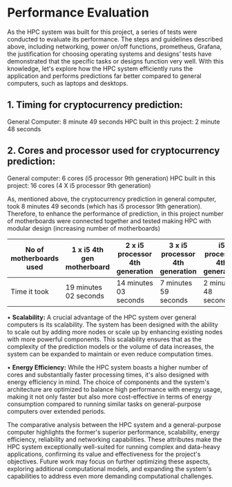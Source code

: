 # Performance Evaluation

As the HPC system was built for this project, a series of tests were conducted to evaluate its performance. The steps and guidelines described above, including networking, power on/off functions, prometheus, Grafana, the justification for choosing operating systems and designs’ tests have demonstrated that the specific tasks or designs function very well. With this knowledge, let's explore how the HPC system efficiently runs the application and performs predictions far better compared to general computers, such as laptops and desktops.

## 1. Timing for cryptocurrency prediction:
General Computer: 8 minute 49 seconds
HPC built in this project: 2 minute 48 seconds


## 2. Cores and processor used for cryptocurrency prediction:
General computer: 6 cores	(i5 processor 9th generation)
HPC built in this project: 16 cores  (4 X i5 processor 9th generation)

As, mentioned above, the cryptocurrency prediction in general computer, took 8 minutes 49 seconds (which has i5 processor 9th generation). Therefore, to enhance the performance of prediction, in this project number of motherboards were connected together and tested making HPC with modular design (increasing number of motherboards)

| No of motherboards used | 1 x i5 4th gen motherboard | 2 x i5 processor 4th generation | 3 x i5 processor 4th generation | i5 processor 4th generation |
|---------------|----------------|------------------|---------------|-------------------|
| Time it took | 19 minutes 02 seconds | 14 minutes 03 seconds | 7 minutes 59 seconds | 2 minutes 48 seconds |

•	**Scalability:**
A crucial advantage of the HPC system over general computers is its scalability. The system has been designed with the ability to scale out by adding more nodes or scale up by enhancing existing nodes with more powerful components. This scalability ensures that as the complexity of the prediction models or the volume of data increases, the system can be expanded to maintain or even reduce computation times.

•	**Energy Efficiency:**
While the HPC system boasts a higher number of cores and substantially faster processing times, it's also designed with energy efficiency in mind. The choice of components and the system's architecture are optimized to balance high performance with energy usage, making it not only faster but also more cost-effective in terms of energy consumption compared to running similar tasks on general-purpose computers over extended periods.

The comparative analysis between the HPC system and a general-purpose computer highlights the former's superior performance, scalability, energy efficiency, reliability and networking capabilities. These attributes make the HPC system exceptionally well-suited for running complex and data-heavy applications, confirming its value and effectiveness for the project's objectives. Future work may focus on further optimizing these aspects, exploring additional computational models, and expanding the system's capabilities to address even more demanding computational challenges.

